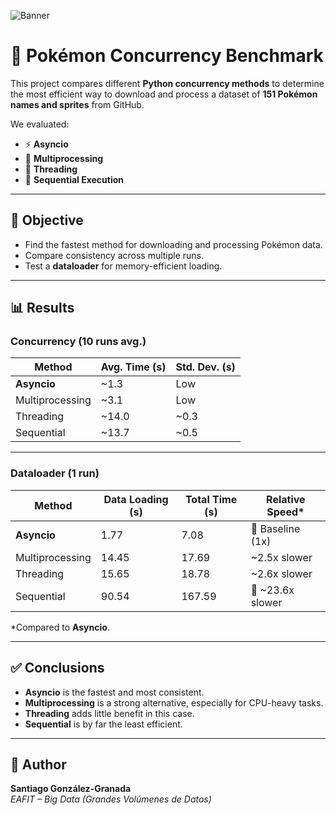 ![Banner](https://mlpnk72yciwc.i.optimole.com/cqhiHLc.IIZS~2ef73/w:auto/h:auto/q:75/https://bleedingcool.com/wp-content/uploads/2020/11/EitJnbZXkAAvp2T-1-copy-69.jpg)


# 🐍 Pokémon Concurrency Benchmark

This project compares different **Python concurrency methods** to determine the most efficient way to download and process a dataset of **151 Pokémon names and sprites** from GitHub.  

We evaluated:  
- ⚡ **Asyncio**  
- 🧩 **Multiprocessing**  
- 🧵 **Threading**  
- 🐢 **Sequential Execution**  

---

## 🎯 Objective
- Find the fastest method for downloading and processing Pokémon data.  
- Compare consistency across multiple runs.  
- Test a **dataloader** for memory-efficient loading.  

---

## 📊 Results

### Concurrency (10 runs avg.)
| Method         | Avg. Time (s) | Std. Dev. (s) |
|----------------|---------------|---------------|
| **Asyncio**    | ~1.3          | Low           |
| Multiprocessing| ~3.1          | Low           |
| Threading      | ~14.0         | ~0.3          |
| Sequential     | ~13.7         | ~0.5          |

---

### Dataloader (1 run)
| Method          | Data Loading (s) | Total Time (s) | Relative Speed* |
|-----------------|------------------|----------------|-----------------|
| **Asyncio**     | 1.77             | 7.08           | 🚀 Baseline (1x) |
| Multiprocessing | 14.45            | 17.69          | ~2.5x slower    |
| Threading       | 15.65            | 18.78          | ~2.6x slower    |
| Sequential      | 90.54            | 167.59         | 🐌 ~23.6x slower |

\*Compared to **Asyncio**.

---

## ✅ Conclusions
- **Asyncio** is the fastest and most consistent.  
- **Multiprocessing** is a strong alternative, especially for CPU-heavy tasks.  
- **Threading** adds little benefit in this case.  
- **Sequential** is by far the least efficient.  

---

## 👤 Author
**Santiago González-Granada**  
_EAFIT – Big Data (Grandes Volúmenes de Datos)_  
